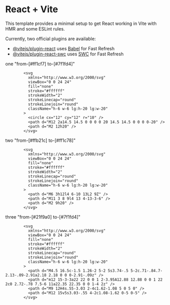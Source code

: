 # React + Vite

This template provides a minimal setup to get React working in Vite with HMR and some ESLint rules.

Currently, two official plugins are available:

- [@vitejs/plugin-react](https://github.com/vitejs/vite-plugin-react/blob/main/packages/plugin-react/README.md) uses [Babel](https://babeljs.io/) for Fast Refresh
- [@vitejs/plugin-react-swc](https://github.com/vitejs/vite-plugin-react-swc) uses [SWC](https://swc.rs/) for Fast Refresh

one "from-[#ff1cf7] to-[#7f1fd4]"

            <svg
              xmlns="http://www.w3.org/2000/svg"
              viewBox="0 0 24 24"
              fill="none"
              stroke="#ffffff"
              strokeWidth="2"
              strokeLinecap="round"
              strokeLinejoin="round"
              className="h-6 w-6 lg:h-20 lg:w-20"
            >
              <circle cx="12" cy="12" r="10" />
              <path d="M12 2a14.5 14.5 0 0 0 0 20 14.5 14.5 0 0 0 0-20" />
              <path d="M2 12h20" />
            </svg>

two "from-[#ffb21c] to-[#ff1c78]"

            <svg
              xmlns="http://www.w3.org/2000/svg"
              viewBox="0 0 24 24"
              fill="none"
              stroke="#ffffff"
              strokeWidth="2"
              strokeLinecap="round"
              strokeLinejoin="round"
              className="h-6 w-6 lg:h-20 lg:w-20"
            >
              <path d="M6 3h12l4 6-10 13L2 9Z" />
              <path d="M11 3 8 9l4 13 4-13-3-6" />
              <path d="M2 9h20" />
            </svg>

three "from-[#21f9a0] to-[#7f1fd4]"

            <svg
              xmlns="http://www.w3.org/2000/svg"
              viewBox="0 0 24 24"
              fill="none"
              stroke="#ffffff"
              strokeWidth="2"
              strokeLinecap="round"
              strokeLinejoin="round"
              className="h-6 w-6 lg:h-20 lg:w-20"
            >
              <path d="M4.5 16.5c-1.5 1.26-2 5-2 5s3.74-.5 5-2c.71-.84.7-2.13-.09-2.91a2.18 2.18 0 0 0-2.91-.09z" />
              <path d="m12 15-3-3a22 22 0 0 1 2-3.95A12.88 12.88 0 0 1 22 2c0 2.72-.78 7.5-6 11a22.35 22.35 0 0 1-4 2z" />
              <path d="M9 12H4s.55-3.03 2-4c1.62-1.08 5 0 5 0" />
              <path d="M12 15v5s3.03-.55 4-2c1.08-1.62 0-5 0-5" />
            </svg>


